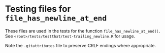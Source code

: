 # Testing files for `file_has_newline_at_end`

These files are used in the tests for the function `file_has_newline_at_end()`.
See `<root>/tests/testthat/test-trailing_newline.R` for usage.

Note the `.gitattributes` file to preserve CRLF endings where appropriate.

